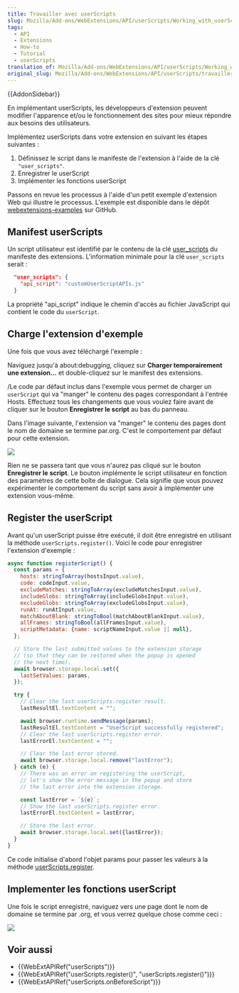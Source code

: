 ```yaml
---
title: Travailler avec userScripts
slug: Mozilla/Add-ons/WebExtensions/API/userScripts/Working_with_userScripts
tags:
  - API
  - Extensions
  - How-to
  - Tutorial
  - userScripts
translation_of: Mozilla/Add-ons/WebExtensions/API/userScripts/Working_with_userScripts
original_slug: Mozilla/Add-ons/WebExtensions/API/userScripts/travailler_avec_userScripts
---
```


{{AddonSidebar}}

En implémentant userScripts, les développeurs d'extension peuvent modifier l'apparence et/ou le fonctionnement des sites pour mieux répondre aux besoins des utilisateurs.

Implémentez userScripts dans votre extension en suivant les étapes suivantes :

1. Définissez le script dans le manifeste de l'extension à l'aide de la clé `"user_scripts"`.
2. Enregistrer le userScript
3. Implémenter les fonctions userScript

Passons en revue les processus à l'aide d'un petit exemple d'extension Web qui illustre le processus. L'exemple est disponible dans le dépôt [webextensions-examples](https://github.com/mdn/webextensions-examples) sur GitHub.

## Manifest userScripts

Un script utilisateur est identifié par le contenu de la clé [user_scripts](/fr/docs/Mozilla/Add-ons/WebExtensions/manifest.json/user_scripts) du manifeste des extensions. L'information minimale pour la clé `user_scripts` serait :

```json
  "user_scripts": {
    "api_script": "customUserScriptAPIs.js"
  }
```

La propriété "api_script" indique le chemin d'accès au fichier JavaScript qui contient le code du `userScript`.

## Charge l'extension d'exemple

Une fois que vous avez téléchargé l'exemple :

Naviguez jusqu'à about:debugging, cliquez sur **Charger temporairement une extension...** et double-cliquez sur le manifest des extensions.

/Le code par défaut inclus dans l'exemple vous permet de charger un `userScript` qui va "manger" le contenu des pages correspondant à l'entrée Hosts. Effectuez tous les changements que vous voulez faire avant de cliquer sur le bouton **Enregistrer le script** au bas du panneau.

Dans l'image suivante, l'extension va "manger" le contenu des pages dont le nom de domaine se termine par.org. C'est le comportement par défaut pour cette extension.

![](userScriptExample.png)

Rien ne se passera tant que vous n'aurez pas cliqué sur le bouton **Enregistrer le script**. Le bouton implémente le script utilisateur en fonction des paramètres de cette boîte de dialogue. Cela signifie que vous pouvez expérimenter le comportement du script sans avoir à implémenter une extension vous-même.

## Register the userScript

Avant qu'un userScript puisse être exécuté, il doit être enregistré en utilisant la méthode `userScripts.register()`. Voici le code pour enregistrer l'extension d'exemple :

```js
async function registerScript() {
  const params = {
    hosts: stringToArray(hostsInput.value),
    code: codeInput.value,
    excludeMatches: stringToArray(excludeMatchesInput.value),
    includeGlobs: stringToArray(includeGlobsInput.value),
    excludeGlobs: stringToArray(excludeGlobsInput.value),
    runAt: runAtInput.value,
    matchAboutBlank: stringToBool(matchAboutBlankInput.value),
    allFrames: stringToBool(allFramesInput.value),
    scriptMetadata: {name: scriptNameInput.value || null},
  };

  // Store the last submitted values to the extension storage
  // (so that they can be restored when the popup is opened
  // the next time).
  await browser.storage.local.set({
    lastSetValues: params,
  });

  try {
    // Clear the last userScripts.register result.
    lastResultEl.textContent = "";

    await browser.runtime.sendMessage(params);
    lastResultEl.textContent = "UserScript successfully registered";
    // Clear the last userScripts.register error.
    lastErrorEl.textContent = "";

    // Clear the last error stored.
    await browser.storage.local.remove("lastError");
  } catch (e) {
    // There was an error on registering the userScript,
    // let's show the error message in the popup and store
    // the last error into the extension storage.

    const lastError = `${e}`;
    // Show the last userScripts.register error.
    lastErrorEl.textContent = lastError;

    // Store the last error.
    await browser.storage.local.set({lastError});
  }
}
```

Ce code initialise d'abord l'objet params pour passer les valeurs à la méthode [userScripts.register](/fr/docs/Mozilla/Add-ons/WebExtensions/API/userScripts/register).

## Implementer les fonctions userScript

Une fois le script enregistré, naviguez vers une page dont le nom de domaine se termine par .org, et vous verrez quelque chose comme ceci :

![](user_script_in_action.png)

## Voir aussi

- {{WebExtAPIRef("userScripts")}}
- {{WebExtAPIRef("userScripts.register()", "userScripts.register()")}}
- {{WebExtAPIRef("userScripts.onBeforeScript")}}
